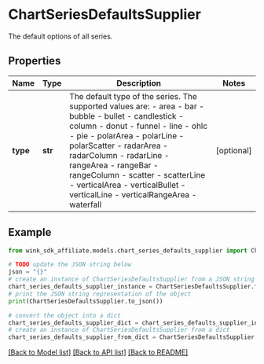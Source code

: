 # ChartSeriesDefaultsSupplier

The default options of all series.

## Properties

Name | Type | Description | Notes
------------ | ------------- | ------------- | -------------
**type** | **str** | The default type of the series.  The supported values are:  - area - bar - bubble - bullet - candlestick - column - donut - funnel - line - ohlc - pie - polarArea - polarLine - polarScatter - radarArea - radarColumn - radarLine - rangeArea - rangeBar - rangeColumn - scatter - scatterLine - verticalArea - verticalBullet - verticalLine - verticalRangeArea - waterfall | [optional] 

## Example

```python
from wink_sdk_affiliate.models.chart_series_defaults_supplier import ChartSeriesDefaultsSupplier

# TODO update the JSON string below
json = "{}"
# create an instance of ChartSeriesDefaultsSupplier from a JSON string
chart_series_defaults_supplier_instance = ChartSeriesDefaultsSupplier.from_json(json)
# print the JSON string representation of the object
print(ChartSeriesDefaultsSupplier.to_json())

# convert the object into a dict
chart_series_defaults_supplier_dict = chart_series_defaults_supplier_instance.to_dict()
# create an instance of ChartSeriesDefaultsSupplier from a dict
chart_series_defaults_supplier_from_dict = ChartSeriesDefaultsSupplier.from_dict(chart_series_defaults_supplier_dict)
```
[[Back to Model list]](../README.md#documentation-for-models) [[Back to API list]](../README.md#documentation-for-api-endpoints) [[Back to README]](../README.md)


